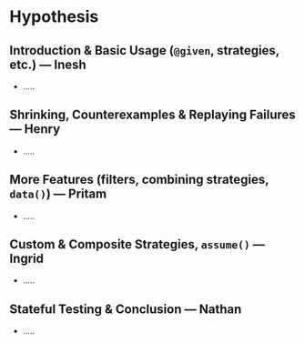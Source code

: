 # Hypothesis

## Introduction & Basic Usage (`@given`, strategies, etc.) — **Inesh**

* .....

## Shrinking, Counterexamples & Replaying Failures — **Henry**

* .....

## More Features (filters, combining strategies, `data()`) — **Pritam**

* .....

## Custom & Composite Strategies, `assume()` — **Ingrid**

* .....

## Stateful Testing & Conclusion — **Nathan**

* .....
